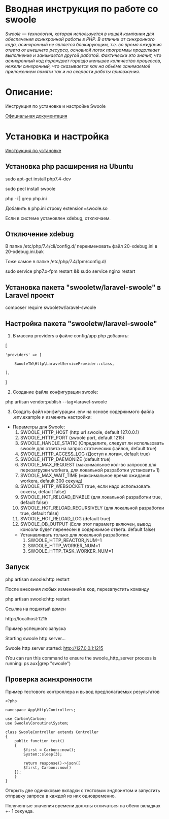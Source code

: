 # Вводная инструкция по работе со swoole

*Swoole — технология, которая используется в нашей компании для обеспечения асинхронной работы в PHP. В отличии от синхронного кода, асинхронный не является блокирующим, т.е. во время ожидания ответа от внешнего ресурса, основной поток программы продолжает выполнение и занимается другой работой. Фактически это значит, что асинхронный код порождает гораздо меньшее количество процессов, нежели синхронный, что сказывается как на обьёме занимаемой приложением памяти так и на скорости работы приложения.*

# Описание:
Инструкция по установке и настройке Swoole

[Официальная документация](https://www.swoole.co.uk/docs/)


# Установка и настройка

[Инструкция по установке](https://github.com/swooletw/laravel-swoole/wiki/4.-Installation)

## Установка php расширения на Ubuntu

sudo apt-get install php7.4-dev

sudo pecl install swoole

php -i | grep php.ini


Добавить в php.ini строку
extension=swoole.so

Если в системе установлен xdebug, отключаем.

## Отключение xdebug

В папке /etc/php/7.4/cli/config.d/ переименовать файл 20-xdebug.ini в 20-xdebug.ini.bak

Тоже самое в папке /etc/php/7.4/fpm/config.d/


sudo service php7.x-fpm restart && sudo service nginx restart

## Установка  пакета "swooletw/laravel-swoole" в Laravel проект

composer require swooletw/laravel-swoole

## Настройка  пакета "swooletw/laravel-swoole"

1. В массив providers в файле config/app.php добавить:

[

    'providers' => [

        SwooleTW\Http\LaravelServiceProvider::class,

    ],

]

2. Создание файла конфигурации swoole:

php artisan vendor:publish --tag=laravel-swoole

3. Создать файл конфигурации .env на основе содержимого файла .env.example и изменить настройки:

- Параметры для Swoole:
    1. SWOOLE_HTTP_HOST (http url swoole, default 127.0.0.1)
    2. SWOOLE_HTTP_PORT (swoole port, default 1215)
    3. SWOOLE_HANDLE_STATIC (Определите, следует ли использовать swoole для ответа на запрос статических файлов, default true)
    4. SWOOLE_HTTP_ACCESS_LOG (Доступ к логам, default true)
    5. SWOOLE_HTTP_DAEMONIZE (default true)
    6. SWOOLE_MAX_REQUEST (максимальное кол-во запросов для перезагрузки workera, для локальной разработки установить 1)
    7. SWOOLE_MAX_WAIT_TIME (максимальное время ожидания workera, default 300 секунд)
    8. SWOOLE_HTTP_WEBSOCKET (true, если надо использовать сокеты, default false)
    9. SWOOLE_HOT_RELOAD_ENABLE (для локальной разработки true, default false)
    10. SWOOLE_HOT_RELOAD_RECURSIVELY (для локальной разработки true, default false)
    11. SWOOLE_HOT_RELOAD_LOG (default true)
    12. SWOOLE_OB_OUTPUT (Если этот параметр включен, вывод консоли будет перенесен в содержимое ответа. default false)
    - Устанавливать только для локальной разработки:
        1. SWOOLE_HTTP_REACTOR_NUM=1
        2. SWOOLE_HTTP_WORKER_NUM=1
        3. SWOOLE_HTTP_TASK_WORKER_NUM=1

## Запуск

php artisan swoole:http restart


После внесения любых изменений в код, перезапустить команду 

php artisan swoole:http restart


Ссылка на поднятый домен

http://localhost:1215


Пример успешного запуска

Starting swoole http server...

Swoole http server started: <http://127.0.0.1:1215>

(You can run this command to ensure the swoole_http_server process is running: ps aux|grep "swoole")

## Проверка асинхронности
Пример тестового контроллера и вывод предполагаемых результатов

```
<?php

namespace App\Http\Controllers;

use Carbon\Carbon;
use Swoole\Coroutine\System;

class SwooleController extends Controller
{
    public function test() 
    {
        $first = Carbon::now();
        System::sleep(3);

        return response()->json([
		$first, Carbon::now()
	]);
    }
}

```
Открыть две одинаковые вкладки с тестовым эндпоинтом и запустить отправку запроса в каждой из них одновременно.

Полученные значения времени должны отличаться на обеих вкладках +- 1 секунда.


